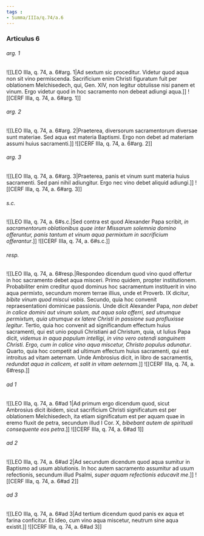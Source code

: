 ```yaml
---
tags : 
- Summa/IIIa/q.74/a.6
---
```


### Articulus 6

###### arg. 1
![[LEO IIIa, q. 74, a. 6#arg. 1|Ad sextum sic proceditur. Videtur quod aqua non sit vino permiscenda. Sacrificium enim Christi figuratum fuit per oblationem Melchisedech, qui, Gen. XIV, non legitur obtulisse nisi panem et vinum. Ergo videtur quod in hoc sacramento non debeat adiungi aqua.]]
![[CERF IIIa, q. 74, a. 6#arg. 1]]

###### arg. 2
![[LEO IIIa, q. 74, a. 6#arg. 2|Praeterea, diversorum sacramentorum diversae sunt materiae. Sed aqua est materia Baptismi. Ergo non debet ad materiam assumi huius sacramenti.]]
![[CERF IIIa, q. 74, a. 6#arg. 2]]

###### arg. 3
![[LEO IIIa, q. 74, a. 6#arg. 3|Praeterea, panis et vinum sunt materia huius sacramenti. Sed pani nihil adiungitur. Ergo nec vino debet aliquid adiungi.]]
![[CERF IIIa, q. 74, a. 6#arg. 3]]

###### s.c.
![[LEO IIIa, q. 74, a. 6#s.c.|Sed contra est quod Alexander Papa scribit, *in sacramentorum oblationibus quae inter Missarum solemnia domino offeruntur, panis tantum et vinum aqua permixtum in sacrificium offerantur*.]]
![[CERF IIIa, q. 74, a. 6#s.c.]]

###### resp.
![[LEO IIIa, q. 74, a. 6#resp.|Respondeo dicendum quod vino quod offertur in hoc sacramento debet aqua misceri. Primo quidem, propter institutionem. Probabiliter enim creditur quod dominus hoc sacramentum instituerit in vino aqua permixto, secundum morem terrae illius, unde et Proverb. IX dicitur, *bibite vinum quod miscui vobis*. Secundo, quia hoc convenit repraesentationi dominicae passionis. Unde dicit Alexander Papa, *non debet in calice domini aut vinum solum, aut aqua sola offerri, sed utrumque permixtum, quia utrumque ex latere Christi in passione sua profluxisse legitur*. Tertio, quia hoc convenit ad significandum effectum huius sacramenti, qui est unio populi Christiani ad Christum, quia, ut Iulius Papa dicit, *videmus in aqua populum intelligi, in vino vero ostendi sanguinem Christi. Ergo, cum in calice vino aqua miscetur, Christo populus adunatur*. Quarto, quia hoc competit ad ultimum effectum huius sacramenti, qui est introitus ad vitam aeternam. Unde Ambrosius dicit, in libro de sacramentis, *redundat aqua in calicem, et salit in vitam aeternam*.]]
![[CERF IIIa, q. 74, a. 6#resp.]]

###### ad 1
![[LEO IIIa, q. 74, a. 6#ad 1|Ad primum ergo dicendum quod, sicut Ambrosius dicit ibidem, sicut sacrificium Christi significatum est per oblationem Melchisedech, ita etiam significatum est per aquam quae in eremo fluxit de petra, secundum illud I Cor. X, *bibebant autem de spirituali consequente eos petra*.]]
![[CERF IIIa, q. 74, a. 6#ad 1]]

###### ad 2
![[LEO IIIa, q. 74, a. 6#ad 2|Ad secundum dicendum quod aqua sumitur in Baptismo ad usum ablutionis. In hoc autem sacramento assumitur ad usum refectionis, secundum illud Psalmi, *super aquam refectionis educavit me*.]]
![[CERF IIIa, q. 74, a. 6#ad 2]]

###### ad 3
![[LEO IIIa, q. 74, a. 6#ad 3|Ad tertium dicendum quod panis ex aqua et farina conficitur. Et ideo, cum vino aqua miscetur, neutrum sine aqua existit.]]
![[CERF IIIa, q. 74, a. 6#ad 3]]

